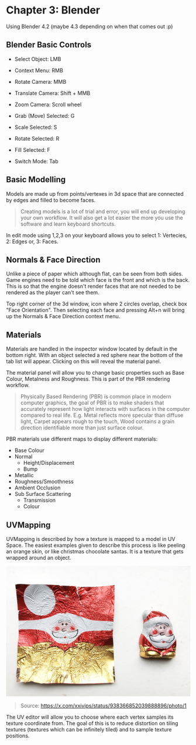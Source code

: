 # Chapter 3: Blender
Using Blender 4.2 (maybe 4.3 depending on when that comes out :p)

## Blender Basic Controls
- Select Object: LMB
- Context Menu: RMB
- Rotate Camera: MMB
- Translate Camera: Shift + MMB
- Zoom Camera: Scroll wheel

- Grab (Move) Selected: G
- Scale Selected: S
- Rotate Selected: R
- Fill Selected: F

- Switch Mode: Tab

## Basic Modelling
Models are made up from points/vertexes in 3d space that are connected by edges and filled to become faces.

> Creating models is a lot of trial and error,  you will end up developing your own workflow. It will also get a lot easier the more you use the software and learn keyboard shortcuts.

In edit mode using 1,2,3 on your keyboard allows you to select 1: Vertecies, 2: Edges or, 3: Faces.

## Normals & Face Direction
Unlike a piece of paper which although flat, can be seen from both sides. Game engines need to be told which face is the front and which is the back. This is so that the engine doesn't render faces that are not needed to be rendered as the player can't see them.

Top right corner of the 3d window, icon where 2 circles overlap, check box "Face Orientation".
Then selecting each face and pressing Alt+n will bring up the Normals & Face Direction context menu.

## Materials
Materials are handled in the inspector window located by default in the bottom right. With an object selected a red sphere near the bottom of the tab list will appear. Clicking on this will reveal the material panel.

The material panel will allow you to change basic properties such as Base Colour, Metalness and Roughness. This is part of the PBR rendering workflow.

> Physically Based Rendering (PBR) is common place in modern computer graphics, the goal of PBR is to make shaders that accurately represent how light interacts with surfaces in the computer compared to real life. E.g. Metal reflects more specular than diffuse light, Carpet appears rough to the touch, Wood contains a grain direction identifiable more than just surface colour.

PBR materials use different maps to display different materials:
- Base Colour
- Normal
	- Height/Displacement
	- Bump
- Metallic
- Roughness/Smoothness
- Ambient Occlusion
- Sub Surface Scattering
	- Transmission
	- Colour

## UVMapping
UVMapping is described by how a texture is mapped to a model in UV Space. The easiest examples given to describe this process is like peeling an orange skin, or like christmas chocolate santas. It is a texture that gets wrapped around an object.

![Tux, the Linux mascot](demo/images/03_UV_Mapping_Santa.jpg)
> Source: https://x.com/xxivips/status/938366852039888896/photo/1

The UV editor will allow you to choose where each vertex samples its texture coordinate from. The goal of this is to reduce distortion on tiling textures (textures which can be infinitely tiled) and to sample texture positions.